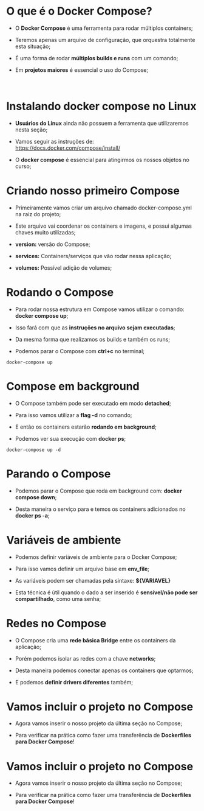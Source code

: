 # O que é o Docker Compose?​ #

* O **Docker Compose** é uma ferramenta para rodar múltiplos containers;​

* Teremos apenas um arquivo de configuração, que orquestra totalmente esta situação;​

* É uma forma de rodar **múltiplos builds e runs** com um comando;​

* Em **projetos maiores** é essencial o uso do Compose;​

​
# Instalando docker compose no Linux​ #

* **Usuários do Linux** ainda não possuem a ferramenta que utilizaremos nesta seção;​

* Vamos seguir as instruções de: https://docs.docker.com/compose/install/​

* O **docker compose** é essencial para atingirmos os nossos objetos no curso;​

# Criando nosso primeiro Compose #

* Primeiramente vamos criar um arquivo chamado docker-compose.yml na raiz do projeto;​

* Este arquivo vai coordenar os containers e imagens, e possui algumas chaves muito utilizadas;​

* **version:** versão do Compose;​

* **services:** Containers/serviços que vão rodar nessa aplicação;​

* **volumes:** Possível adição de volumes;​

# Rodando o Compose #

* Para rodar nossa estrutura em Compose vamos utilizar o comando: **docker compose up**;​

* Isso fará com que as **instruções no arquivo sejam executadas**;​

* Da mesma forma que realizamos os builds e também os runs;​

* Podemos parar o Compose com **ctrl+c** no terminal;​

```
docker-compose up
```

# Compose em background​ #

* O Compose também pode ser executado em modo **detached**;​

* Para isso vamos utilizar a **flag -d** no comando;​

* E então os containers estarão **rodando em background**;​

* Podemos ver sua execução com **docker ps**;​

```
docker-compose up -d
```


# Parando o Compose #

* Podemos parar o Compose que roda em background com: **docker compose down**;​

* Desta maneira o serviço para e temos os containers adicionados no **docker ps -a**;​

# Variáveis de ambiente #

* Podemos definir variáveis de ambiente para o Docker Compose;​

* Para isso vamos definir um arquivo base em **env_file**;​

* As variáveis podem ser chamadas pela sintaxe: **${VARIAVEL}**​

* Esta técnica é útil quando o dado a ser inserido é **sensível/não pode ser compartilhado**, como uma senha;​

# Redes no Compose​ #

* O Compose cria uma **rede básica Bridge** entre os containers da aplicação;​

* Porém podemos isolar as redes com a chave **networks**;​

* Desta maneira podemos conectar apenas os containers que optarmos;​

* E podemos **definir drivers diferentes** também;​


# Vamos incluir o projeto no Compose #

* Agora vamos inserir o nosso projeto da última seção no Compose;​

* Para verificar na prática como fazer uma transferência de **Dockerfiles para Docker Compose**!​

# Vamos incluir o projeto no Compose​ #

* Agora vamos inserir o nosso projeto da última seção no Compose;​

* Para verificar na prática como fazer uma transferência de **Dockerfiles para Docker Compose**!​